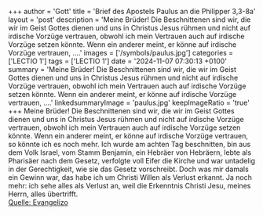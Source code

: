 +++
author = 'Gott'
title = 'Brief des Apostels Paulus an die Philipper 3,3-8a'
layout = 'post'
description = 'Meine Brüder! Die Beschnittenen sind wir, die wir im Geist Gottes dienen und uns in Christus Jesus rühmen und nicht auf irdische Vorzüge vertrauen, obwohl ich mein Vertrauen auch auf irdische Vorzüge setzen könnte. Wenn ein anderer meint, er könne auf irdische Vorzüge vertrauen, ....'
images = ['/symbols/paulus.jpg']
categories = ['LECTIO 1']
tags = ['LECTIO 1']
date = '2024-11-07 07:30:13 +0100'
summary = 'Meine Brüder! Die Beschnittenen sind wir, die wir im Geist Gottes dienen und uns in Christus Jesus rühmen und nicht auf irdische Vorzüge vertrauen, obwohl ich mein Vertrauen auch auf irdische Vorzüge setzen könnte. Wenn ein anderer meint, er könne auf irdische Vorzüge vertrauen, ....'
linkedsummaryImage = 'paulus.jpg'
keepImageRatio = 'true'
+++
Meine Brüder! Die Beschnittenen sind wir, die wir im Geist Gottes dienen und uns in Christus Jesus rühmen und nicht auf irdische Vorzüge vertrauen,
obwohl ich mein Vertrauen auch auf irdische Vorzüge setzen könnte. Wenn ein anderer meint, er könne auf irdische Vorzüge vertrauen, so könnte ich es noch mehr.<!--more-->
Ich wurde am achten Tag beschnitten, bin aus dem Volk Israel, vom Stamm Benjamin, ein Hebräer von Hebräern, lebte als Pharisäer nach dem Gesetz,
verfolgte voll Eifer die Kirche und war untadelig in der Gerechtigkeit, wie sie das Gesetz vorschreibt.
Doch was mir damals ein Gewinn war, das habe ich um Christi Willen als Verlust erkannt.
Ja noch mehr: ich sehe alles als Verlust an, weil die Erkenntnis Christi Jesu, meines Herrn, alles übertrifft.<br> [Quelle: Evangelizo](https://evangeliumtagfuertag.org/DE/gospel)